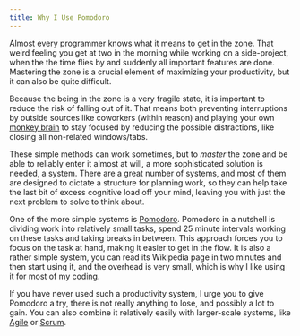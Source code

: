 ```yaml
---
title: Why I Use Pomodoro
---
```


Almost every programmer knows what it means to get in the zone. That weird
feeling you get at two in the morning while working on a side-project, when the
the time flies by and suddenly all important features are done. Mastering the
zone is a crucial element of maximizing your productivity, but it can also be
quite difficult.

Because the being in the zone is a very fragile state, it is important to reduce
the risk of falling out of it. That means both preventing interruptions by
outside sources like coworkers (within reason) and playing your own [monkey
brain][mnk] to stay focused by reducing the possible distractions, like closing
all non-related windows/tabs.

These simple methods can work sometimes, but to *master* the zone and be able to
reliably enter it almost at will, a more sophisticated solution is needed, a
system. There are a great number of systems, and most of them are designed to
dictate a structure for planning work, so they can help take the last bit of
excess cognitive load off your mind, leaving you with just the next problem to
solve to think about.

One of the more simple systems is [Pomodoro][pom]. Pomodoro in a nutshell is
dividing work into relatively small tasks, spend 25 minute intervals working on
these tasks and taking breaks in between. This approach forces you to focus on
the task at hand, making it easier to get in the flow. It is also a rather
simple system, you can read its Wikipedia page in two minutes and then start
using it, and the overhead is very small, which is why I like using it for most
of my coding.

If you have never used such a productivity system, I urge you to give Pomodoro
a try, there is not really anything to lose, and possibly a lot to gain. You
can also combine it relatively easily with larger-scale systems, like
[Agile][agi] or [Scrum][scr].

  [mnk]: http://mindingourway.com/not-yet-gods/
  [pom]: http://pomodorotechnique.com/
  [tdd]: https://en.wikipedia.org/wiki/Test-driven_development
  [agi]: http://martinfowler.com/articles/newMethodology.html
  [scr]: http://scrummethodology.com/


